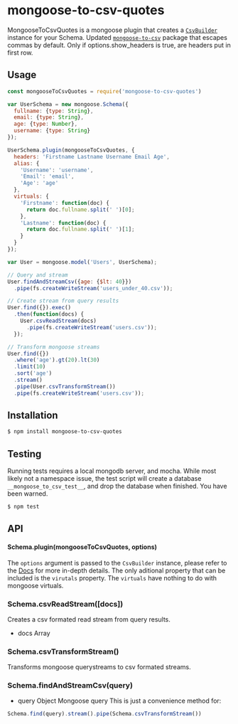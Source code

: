 # mongoose-to-csv-quotes
MongooseToCsvQuotes is a mongoose plugin that creates a [`CsvBuilder`](https://github.com/nickpisacane/CsvBuilder) instance for your Schema. Updated [`mongoose-to-csv`](https://www.npmjs.com/package/mongoose-to-csv) package that escapes commas by default. Only if options.show_headers is true, are headers put in first row.

## Usage
```js
const mongooseToCsvQuotes = require('mongoose-to-csv-quotes') 

var UserSchema = new mongoose.Schema({
  fullname: {type: String},
  email: {type: String},
  age: {type: Number},
  username: {type: String}
});

UserSchema.plugin(mongooseToCsvQuotes, {
  headers: 'Firstname Lastname Username Email Age',
  alias: {
    'Username': 'username',
    'Email': 'email',
    'Age': 'age'
  },
  virtuals: {
    'Firstname': function(doc) {
      return doc.fullname.split(' ')[0];
    },
    'Lastname': function(doc) {
      return doc.fullname.split(' ')[1];
    }
  }
});

var User = mongoose.model('Users', UserSchema);

// Query and stream
User.findAndStreamCsv({age: {$lt: 40}})
  .pipe(fs.createWriteStream('users_under_40.csv'));

// Create stream from query results
User.find({}).exec()
  .then(function(docs) {
    User.csvReadStream(docs)
      .pipe(fs.createWriteStream('users.csv'));
  });

// Transform mongoose streams
User.find({})
  .where('age').gt(20).lt(30)
  .limit(10)
  .sort('age')
  .stream()
  .pipe(User.csvTransformStream())
  .pipe(fs.createWriteStream('users.csv'));
```

## Installation
```sh
$ npm install mongoose-to-csv-quotes
```

## Testing
Running tests requires a local mongodb server, and mocha. While most likely not a namespace issue, the test script will create a database `__mongoose_to_csv_test__`, and drop the database when finished. You have been warned.
```sh
$ npm test
```

## API

#### Schema.plugin(mongooseToCsvQuotes, options)
The `options` argument is passed to the `CsvBuilder` instance, please refer to
the <a href="https://github.com/Nindaff/CsvBuilder">Docs</a> for more in-depth details. The only aditional property that can be included is the `virutals` property.
The `virtuals` have nothing to do with mongoose virtuals.

### Schema.csvReadStream([docs])
Creates a csv formated read stream from query results.
* docs Array<Model>

### Schema.csvTransformStream()
Transforms mongoose querystreams to csv formated streams.

### Schema.findAndStreamCsv(query)
* query Object Mongoose query
This is just a convenience method for:
```js
Schema.find(query).stream().pipe(Schema.csvTransformStream())
```
